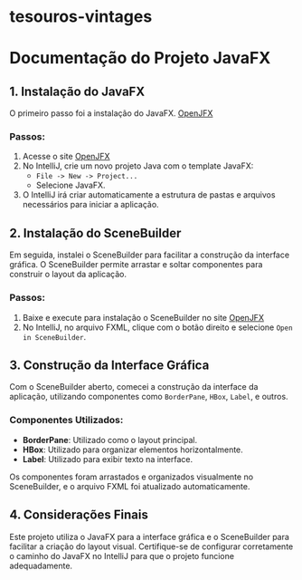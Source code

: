 # tesouros-vintages
# Documentação do Projeto JavaFX

## 1. Instalação do JavaFX

O primeiro passo foi a instalação do JavaFX. [OpenJFX](https://openjfx.io/)

### Passos:
1. Acesse o site [OpenJFX](https://openjfx.io/)
2. No IntelliJ, crie um novo projeto Java com o template JavaFX:
    - `File -> New -> Project...`
    - Selecione JavaFX.
3. O IntelliJ irá criar automaticamente a estrutura de pastas e arquivos necessários para iniciar a aplicação.

## 2. Instalação do SceneBuilder

Em seguida, instalei o SceneBuilder para facilitar a construção da interface gráfica. O SceneBuilder permite arrastar e soltar componentes para construir o layout da aplicação.

### Passos:
1. Baixe e execute para instalação o SceneBuilder no site [OpenJFX](https://openjfx.io/)
2. No IntelliJ, no arquivo FXML, clique com o botão direito e selecione `Open in SceneBuilder`.

## 3. Construção da Interface Gráfica

Com o SceneBuilder aberto, comecei a construção da interface da aplicação, utilizando componentes como `BorderPane`, `HBox`, `Label`, e outros.

### Componentes Utilizados:
- **BorderPane**: Utilizado como o layout principal.
- **HBox**: Utilizado para organizar elementos horizontalmente.
- **Label**: Utilizado para exibir texto na interface.

Os componentes foram arrastados e organizados visualmente no SceneBuilder, e o arquivo FXML foi atualizado automaticamente.

## 4. Considerações Finais

Este projeto utiliza o JavaFX para a interface gráfica e o SceneBuilder para facilitar a criação do layout visual. Certifique-se de configurar corretamente o caminho do JavaFX no IntelliJ para que o projeto funcione adequadamente.

